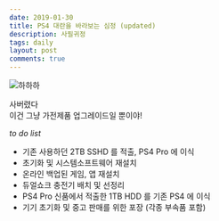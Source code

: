 ```yaml
---
date: 2019-01-30
title: PS4 대란을 바라보는 심정 (updated)
description: 사필귀정
tags: daily
layout: post
comments: true
---
```


![하하하](https://lh3.googleusercontent.com/_rLE1Tqi2m44-ZCOB2ZAb1IKsvufJPVuMVyLcw1eO9utIctvy4CizrJIXB_n146WmfSmCSOGWeHkoMa6KkhQ45n1hS_VyZz2rHZ-369eqWBp4VAjS9xmhWrSh8zBZQ1qS48auql_2A=w2400)

사버렸다  
이건 그냥 가전제품 업그레이드일 뿐이야!

_to do list_
- 기존 사용하던 2TB SSHD 를 적출, PS4 Pro 에 이식
- 초기화 및 시스템소프트웨어 재설치
- 온라인 백업된 게임, 앱 재설치
- 듀얼쇼크 충전기 배치 및 선정리
- PS4 Pro 신품에서 적출한 1TB HDD 를 기존 PS4 에 이식
- 기기 초기화 및 중고 판매를 위한 포장 (각종 부속품 포함)
